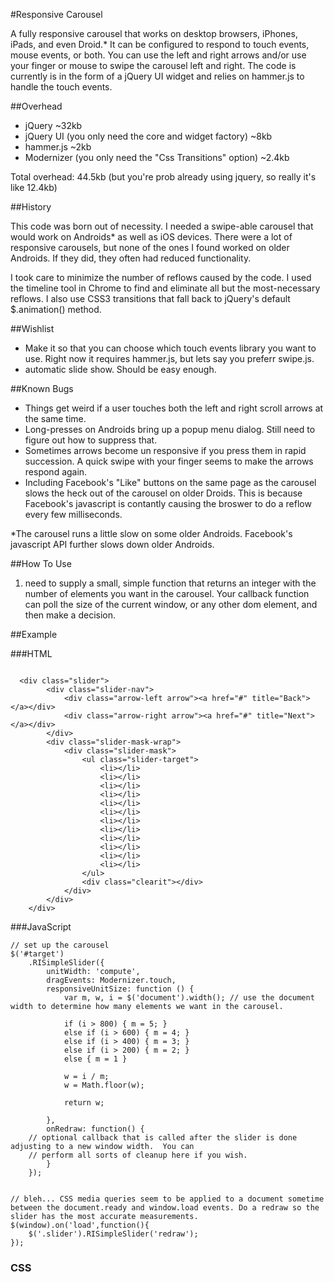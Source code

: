 #Responsive Carousel


A fully responsive carousel that works on desktop browsers, iPhones, iPads, and even Droid.* It can be 
configured to respond to touch events, mouse events, or both.  You can use the left and right arrows and/or 
use your finger or mouse to swipe the carousel left and right.  The code is currently is in the form of a jQuery UI
widget and relies on hammer.js to handle the touch events.

##Overhead

- jQuery ~32kb
- jQuery UI (you only need the core and widget factory) ~8kb
- hammer.js ~2kb
- Modernizer (you only need the "Css Transitions" option) ~2.4kb

Total overhead: 44.5kb (but you're prob already using jquery, so really it's like 12.4kb)

##History

This code was born out of necessity. I needed a swipe-able carousel that would work on Androids* as well as iOS devices. There were a lot of responsive carousels, but none of the ones I found worked on older Androids.  If they did, they often had reduced functionality.

I took care to minimize the number of reflows caused by the code.   I used the timeline tool in Chrome to find and eliminate all but the most-necessary reflows. I also
use CSS3 transitions that fall back to jQuery's default $.animation() method.

##Wishlist

- Make it so that you can choose which touch events library you want to use.  Right now it requires hammer.js, but lets say you preferr swipe.js.
- automatic slide show.  Should be easy enough.

##Known Bugs

- Things get weird if a user touches both the left and right scroll arrows at the same time.
- Long-presses on Androids bring up a popup menu dialog.  Still need to figure out how to suppress that.
- Sometimes arrows become un responsive if you press them in rapid succession.  A quick swipe with your finger seems to make the arrows respond again.
- Including Facebook's "Like" buttons on the same page as the carousel slows the heck out of the carousel on older Droids.  This is because Facebook's javascript is contantly causing the broswer to do a reflow every few milliseconds.

*The carousel runs a little slow on some older Androids.  Facebook's javascript API further slows down older Androids.

##How To Use

1) need to supply a small, simple function that returns an integer with the number of elements you want in the carousel.  Your callback function can poll the size of the current window, or any other dom element, and then make a decision.  


##Example

###HTML
<pre><code>
  &lt;div class=&quot;slider&quot;&gt;
		&lt;div class=&quot;slider-nav&quot;&gt;
			&lt;div class=&quot;arrow-left arrow&quot;&gt;&lt;a href=&quot;#&quot; title=&quot;Back&quot;&gt;&lt;/a&gt;&lt;/div&gt;
			&lt;div class=&quot;arrow-right arrow&quot;&gt;&lt;a href=&quot;#&quot; title=&quot;Next&quot;&gt;&lt;/a&gt;&lt;/div&gt;
		&lt;/div&gt;
		&lt;div class=&quot;slider-mask-wrap&quot;&gt;
			&lt;div class=&quot;slider-mask&quot;&gt;
				&lt;ul class=&quot;slider-target&quot;&gt;
					&lt;li&gt;&lt;/li&gt;
					&lt;li&gt;&lt;/li&gt;
					&lt;li&gt;&lt;/li&gt;
					&lt;li&gt;&lt;/li&gt;
					&lt;li&gt;&lt;/li&gt;
					&lt;li&gt;&lt;/li&gt;
					&lt;li&gt;&lt;/li&gt;
					&lt;li&gt;&lt;/li&gt;
					&lt;li&gt;&lt;/li&gt;
					&lt;li&gt;&lt;/li&gt;
					&lt;li&gt;&lt;/li&gt;
					&lt;li&gt;&lt;/li&gt;
				&lt;/ul&gt;
				&lt;div class=&quot;clearit&quot;&gt;&lt;/div&gt;
			&lt;/div&gt;
		&lt;/div&gt;
	&lt;/div&gt;
</code></pre>

###JavaScript


    // set up the carousel
    $('#target')
        .RISimpleSlider({
            unitWidth: 'compute',
            dragEvents: Modernizer.touch,
            responsiveUnitSize: function () {
                var m, w, i = $('document').width(); // use the document width to determine how many elements we want in the carousel.

                if (i > 800) { m = 5; }
                else if (i > 600) { m = 4; }
                else if (i > 400) { m = 3; }
                else if (i > 200) { m = 2; }
                else { m = 1 }

                w = i / m;
                w = Math.floor(w);
                
                return w;

            },
            onRedraw: function() {
		// optional callback that is called after the slider is done adjusting to a new window width.  You can 
		// perform all sorts of cleanup here if you wish.
            }
        });
    
    
    // bleh... CSS media queries seem to be applied to a document sometime between the document.ready and window.load events. Do a redraw so the slider has the most accurate measurements.
    $(window).on('load',function(){
        $('.slider').RISimpleSlider('redraw');
    });



 ### CSS